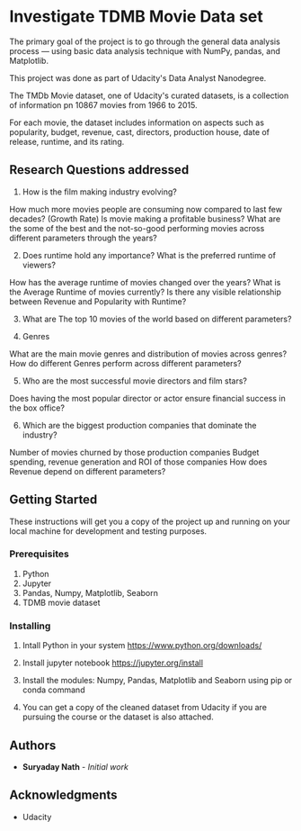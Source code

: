 # Investigate TDMB Movie Data set

The primary goal of the project is to go through the general data analysis process — using basic data analysis technique with NumPy, pandas, and Matplotlib.

This project was done as part of Udacity's Data Analyst Nanodegree.

The TMDb Movie dataset, one of Udacity's curated datasets, is a collection of information pn 10867 movies from 1966 to 2015. 

For each movie, the dataset includes information on aspects such as popularity, budget, revenue, cast, directors, production house, date of release, runtime, and its rating.

## Research Questions addressed

1. How is the film making industry evolving?

  How much more movies people are consuming now compared to last few decades? (Growth Rate)
  Is movie making a profitable business?
  What are the some of the best and the not-so-good performing movies across different parameters through the years?
  
2. Does runtime hold any importance? What is the preferred runtime of viewers?

  How has the average runtime of movies changed over the years?
  What is the Average Runtime of movies currently?
  Is there any visible relationship between Revenue and Popularity with Runtime?
  
3. What are The top 10 movies of the world based on different parameters?

4. Genres

  What are the main movie genres and distribution of movies across genres?
  How do different Genres perform across different parameters?

5. Who are the most successful movie directors and film stars?

  Does having the most popular director or actor ensure financial success in the box office?

6. Which are the biggest production companies that dominate the industry?

  Number of movies churned by those production companies
  Budget spending, revenue generation and ROI of those companies
  How does Revenue depend on different parameters?

## Getting Started

These instructions will get you a copy of the project up and running on your local machine for development and testing purposes. 

### Prerequisites

1. Python
2. Jupyter
3. Pandas, Numpy, Matplotlib, Seaborn
4. TDMB movie dataset

### Installing

1. Intall Python in your system
   https://www.python.org/downloads/
   
2. Install jupyter notebook
   https://jupyter.org/install
   
3. Install the modules: Numpy, Pandas, Matplotlib and Seaborn using pip or conda command

4. You can get a copy of the cleaned dataset from Udacity if you are pursuing the course or the dataset is also attached. 

## Authors

* **Suryaday Nath** - *Initial work* 

## Acknowledgments

* Udacity
